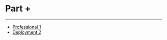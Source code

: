 # Part +

---

* [Professional 1](../../modules/professional-1/README.md)
* [Deployment 2](../../modules/deployment-2/README.md)

